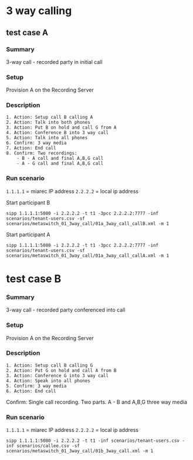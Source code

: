 # 3 way calling

## test case A


### Summary
3-way call - recorded party in initial call
### Setup
Provision A on the Recording Server
### Description
	1. Action: Setup call B calling A
	2. Action: Talk into both phones
	3. Action: Put B on hold and call G from A
	4. Action: Conference B into 3 way call
	5. Action: Talk into all phones
	6. Confirm: 3 way media
	7. Action: End call
	8. Confirm: Two recordings:
        - B - A call and final A,B,G call
        - A - G call and final A,B,G call


### Run scenario

`1.1.1.1` = miarec IP address
`2.2.2.2` = local ip address

Start participant B
```
sipp 1.1.1.1:5080 -i 2.2.2.2 -t t1 -3pcc 2.2.2.2:7777 -inf scenarios/tenant-users.csv -sf scenarios/metaswitch_01_3way_call/01a_3way_call_callB.xml -m 1
```

Start participant A
```
sipp 1.1.1.1:5080 -i 2.2.2.2 -t t1 -3pcc 2.2.2.2:7777 -inf scenarios/tenant-users.csv -sf scenarios/metaswitch_01_3way_call/01a_3way_call_callA.xml -m 1
```

# test case B

### Summary
3-way call - recorded party conferenced into call
### Setup
Provision A on the Recording Server
### Description
	1. Action: Setup call B calling G
	2. Action: Put G on hold and call A from B
	3. Action: Conference G into 3 way call
	4. Action: Speak into all phones
	5. Confirm: 3 way media
	6. Action: End call
Confirm: Single call recording. Two parts. A - B and A,B,G three way media


### Run scenario

`1.1.1.1` = miarec IP address
`2.2.2.2` = local ip address

```
sipp 1.1.1.1:5080 -i 2.2.2.2 -t t1 -inf scenarios/tenant-users.csv -inf scenarios/callee.csv -sf scenarios/metaswitch_01_3way_call/01b_3way_call.xml -m 1
```

